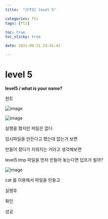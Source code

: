 ```yaml
---
title:  "[FTZ] level 5"

categories: ftz
tags: [ftz]

toc: true
toc_sticky: true

date: 2021-09-21 23:41:42

---
```


# level 5

**level5 / what is your name?**

힌트

![image](https://user-images.githubusercontent.com/69203345/134183819-0d30ab3f-da8b-435a-b416-6fd2910c484c.png)

![image](https://user-images.githubusercontent.com/69203345/134191185-30dbfc38-216d-4907-abef-ccb2e133275e.png)

실행을 했지만 파일은 없다

임시파일을 만든다고 했는데 없는거 보면 

만들어 졌다가 지워지는 거라고 생각해보면

level5.tmp 파일을 먼저 만들어 놓는다면 덥프가 될까?

![image](https://user-images.githubusercontent.com/69203345/134192075-5b58e1aa-bd16-49c0-89fc-510ef029a776.png)

cat 를 이용해서 파일을 만들고

실행후 

확인

성공